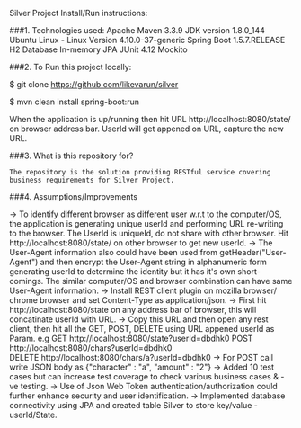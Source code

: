 Silver Project Install/Run instructions:

###1. Technologies used: 
    Apache Maven 3.3.9
    JDK version 1.8.0_144
    Ubuntu Linux - Linux Version 4.10.0-37-generic
    Spring Boot 1.5.7.RELEASE
    H2 Database In-memory
    JPA
    JUnit 4.12
    Mockito

###2. To Run this project locally:

$ git clone https://github.com/likevarun/silver

$ mvn clean install spring-boot:run

When the application is up/running then hit URL  http://localhost:8080/state/  on browser address bar. UserId will get appened on URL, capture the new URL.


###3. What is this repository for?

    The repository is the solution providing RESTful service covering business requirements for Silver Project.

###4. Assumptions/Improvements

-> To identify different browser as different user w.r.t to the computer/OS, the application is generating unique userId and performing URL re-writing to the browser. The UserId is uniqueId, do not share with other browser. Hit http://localhost:8080/state/ on other browser to get new userId. 
-> The User-Agent information also could have been used from getHeader("User-Agent") and then encrypt the User-Agent string in alphanumeric form generating userId to determine the identity but it has it's own short-comings. The similar computer/OS and browser combination can have same User-Agent information. 
-> Install REST client plugin on mozilla browser/ chrome browser and set Content-Type as application/json.
-> First hit http://localhost:8080/state on any address bar of browser, this will concatinate userId with URL.
-> Copy this URL and then open any rest client, then hit all the GET, POST, DELETE using URL appened userId as Param.
   e.g GET http://localhost:8080/state?userId=dbdhk0 POST http://localhost:8080/chars?userId=dbdhk0  
       DELETE http://localhost:8080/chars/a?userId=dbdhk0
-> For POST call write JSON body as {"character" : "a", "amount" : "2"}
-> Added 10 test cases but can increase test coverage to check various business cases & -ve testing.
-> Use of Json Web Token authentication/authorization could further enhance security and user identification.
-> Implemented database connectivity using JPA and created table Silver to store key/value - userId/State.

